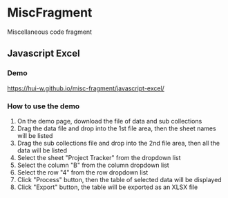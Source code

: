 # MiscFragment
Miscellaneous code fragment

## Javascript Excel

### Demo
https://hui-w.github.io/misc-fragment/javascript-excel/

### How to use the demo
1. On the demo page, download the file of data and sub collections
2. Drag the data file and drop into the 1st file area, then the sheet names will be listed
3. Drag the sub collections file and drop into the 2nd file area, then all the data will be listed
4. Select the sheet "Project Tracker" from the dropdown list
5. Select the column "B" from the column dropdown list
6. Select the row "4" from the row dropdown list
7. Click "Process" button, then the table of selected data will be displayed
8. Click "Export" button, the table will be exported as an XLSX file
